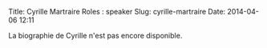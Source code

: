 Title: Cyrille Martraire
Roles : speaker
Slug: cyrille-martraire
Date: 2014-04-06 12:11


La biographie de Cyrille n'est pas encore disponible.
